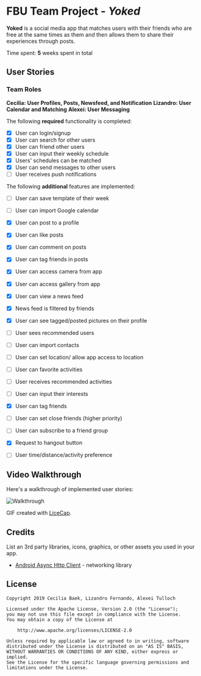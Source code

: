 # FBU Team Project - *Yoked*

**Yoked** is a social media app that matches users with their friends who are free at the same times as them and then allows them to share their experiences through posts.

Time spent: **5** weeks spent in total

## User Stories

### Team Roles
**Cecilia: User Profiles, Posts, Newsfeed, and Notification**
**Lizandro: User Calendar and Matching**
**Alexei: User Messaging**

The following **required** functionality is completed:

- [X] User can login/signup
- [X] User can search for other users
- [X] User can friend other users
- [X] User can input their weekly schedule
- [X] Users' schedules can be matched
- [X] User can send messages to other users
- [ ] User receives push notifications

The following **additional** features are implemented:

- [ ] User can save template of their week
- [ ] User can import Google calendar
- [X] User can post to a profile
- [X] User can like posts
- [X] User can comment on posts
- [X] User can tag friends in posts
- [X] User can access camera from app
- [X] User can access gallery from app
- [X] User can view a news feed
- [X] News feed is filtered by friends
- [X] User can see tagged/posted pictures on their profile
- [ ] User sees recommended users
- [ ] User can import contacts
- [ ] User can set location/ allow app access to location
- [ ] User can favorite activities
- [ ] User receives recommended activities
- [ ] User can input their interests
- [X] User can tag friends
- [ ] User can set close friends (higher priority)
- [ ] User can subscribe to a friend group
- [X] Request to hangout button
- [ ] User time/distance/activity preference 


## Video Walkthrough

Here's a walkthrough of implemented user stories:

![Walkthrough](walkthrough.gif)

GIF created with [LiceCap](http://www.cockos.com/licecap/).

## Credits

List an 3rd party libraries, icons, graphics, or other assets you used in your app.

- [Android Async Http Client](http://loopj.com/android-async-http/) - networking library


## License

    Copyright 2019 Cecilia Baek, Lizandro Fernando, Alexei Tulloch

    Licensed under the Apache License, Version 2.0 (the "License");
    you may not use this file except in compliance with the License.
    You may obtain a copy of the License at

        http://www.apache.org/licenses/LICENSE-2.0

    Unless required by applicable law or agreed to in writing, software
    distributed under the License is distributed on an "AS IS" BASIS,
    WITHOUT WARRANTIES OR CONDITIONS OF ANY KIND, either express or implied.
    See the License for the specific language governing permissions and
    limitations under the License.

